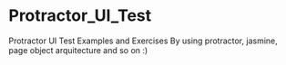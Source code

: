 # Protractor_UI_Test
Protractor UI Test Examples and Exercises By using protractor, jasmine, page object arquitecture and so on
:)
